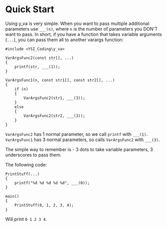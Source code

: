 # Quick Start

Using y_va is very simple.  When you want to pass multiple additional parameters use `___(n)`, where `n` is the number of parameters you DON'T want to pass.  In short, if you have a function that takes variable arguments (`...`), you can pass them all to another varargs function:

```pawn
#include <YSI_Coding\y_va>

VarArgsFunc2(const str[], ...)
{
	printf(str, ___(1));
}

VarArgsFunc1(n, const str1[], const str2[], ...)
{
	if (n)
	{
		VarArgsFunc2(str1, ___(3));
	}
	else
	{
		VarArgsFunc2(str2, ___(3));
	}
}
```

`VarArgsFunc2` has 1 normal parameter, so we call `printf` with `___(1)`.  `VarArgsFunc1` has 3 normal parameters, so calls `VarArgsFunc2` with `___(3)`.

The simple way to remember is - 3 dots to take variable parameters, 3 underscores to pass them.

The following code:

```pawn
PrintStuff(...)
{
	printf("%d %d %d %d %d", ___(0));
}

main()
{
	PrintStuff(0, 1, 2, 3, 4);
}
```

Will print `0 1 2 3 4`.

